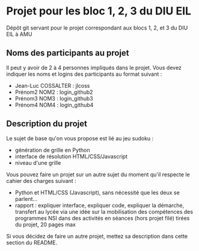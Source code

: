 # Projet pour les bloc 1, 2, 3 du DIU EIL

Dépôt git servant pour le projet correspondant aux blocs 1, 2, et 3 du DIU EIL à AMU

## Noms des participants au projet

Il peut y avoir de 2 à 4 personnes impliqués dans le projet. Vous devez indiquer les noms et logins des participants au format suivant :

- Jean-Luc COSSALTER : jlcoss
- Prénom2 NOM2 : login_github2
- Prénom3 NOM3 : login_github3
- Prénom4 NOM4 : login_github4

## Description du projet

Le sujet de base qu'on vous propose est lié au jeu sudoku :

- génération de grille en Python
- interface de résolution HTML/CSS/Javascript
- niveau d'une grille

Vous pouvez faire un projet sur un autre sujet du moment qu'il respecte le cahier des charges suivant :

- Python et HTML/CSS (Javascript), sans nécessité que les deux se parlent…
- rapport : expliquer interface, expliquer code, expliquer la démarche, transfert au lycée via une idée sur la mobilisation des compétences des programmes NSI dans des activités en séances (hors projet filé) tirées du projet, 20 pages max

Si vous décidez de faire un autre projet, mettez sa description dans cette section du README. 
